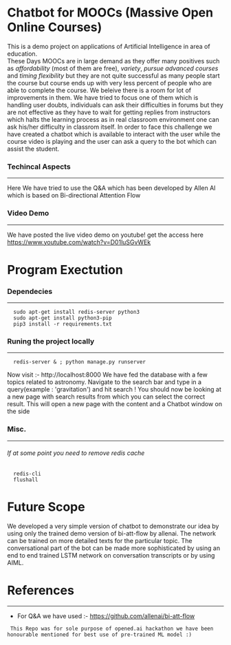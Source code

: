 # Chatbot for MOOCs (Massive Open Online Courses)
This is a demo project on applications of Artificial Intelligence in area of education. <br> 
These Days MOOCs are in large demand as they offer many positives such as <i>affordability</i> (most of them are free), <i>variety</i>, <i>pursue advanced courses</i> and <i>timing flexibility</i> but they are not quite successful as many people start the course but course ends up with very less percent of people who are able to complete the course. We beleive there is a room for lot of improvements in them. We have tried to focus one of them which is handling user doubts, individuals can ask their difficulties in forums but they are not effective as they have to wait for getting replies from instructors which halts the learning process as in real classroom environment one can ask his/her difficulty in classrom itself. In order to face this challenge we have created a chatbot which is available to interact with the user while the course video is playing and the user can ask a query to the bot which can assist the student.


### Techincal Aspects
---
Here We have tried to use the Q&A which has been developed by Allen AI which is based on Bi-directional Attention Flow
### Video Demo
---
We have posted the live video demo on youtube! get the access here
https://www.youtube.com/watch?v=D01luSGvWEk

# Program Exectution
### Dependecies
---
```
  sudo apt-get install redis-server python3
  sudo apt-get install python3-pip
  pip3 install -r requirements.txt
```

### Runing the project locally
---
```
  redis-server & ; python manage.py runserver
```
Now visit :- http://localhost:8000
We have fed the database with a few topics related to astronomy. Navigate to the search bar and type in a query(example : 'gravitation') and hit search ! You should now be looking at a new page with search results from which you can select the correct result. This will open a new page with the content and a Chatbot window on the side
### Misc.
---
###### If at some point you need to remove redis cache
```
  redis-cli
  flushall
```

# Future Scope
We developed a very simple version of chatbot to demonstrate our idea by using only the trained demo version of bi-att-flow by allenai. The network can be trained on more detailed texts for the particular topic. The conversational part of the bot can be made more sophisticated by using an end to end trained LSTM network on conversation transcripts or by using AIML.

# References
---
* For Q&A we have used :- https://github.com/allenai/bi-att-flow



``` This Repo was for sole purpose of opened.ai hackathon we have been honourable mentioned for best use of pre-trained ML model :)``` 

